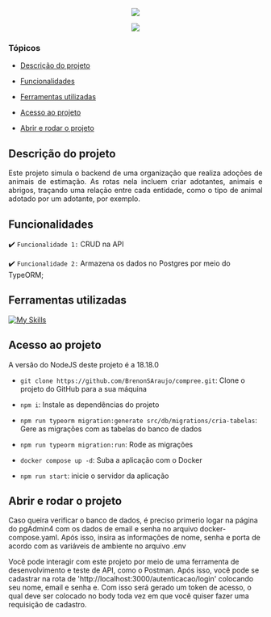 <p align="center">
<img src="https://github.com/user-attachments/assets/af79f477-189c-44cf-9fd0-52afc52e0fa1"/>
<p align="center">
<img loading="lazy" src="http://img.shields.io/static/v1?label=STATUS&message=ABERTO%20PARA%20DESENVOLVIMENTO&color=GREEN&style=for-the-badge"/>
</p>

### Tópicos 

- [Descrição do projeto](#descrição-do-projeto)

- [Funcionalidades](#funcionalidades)

- [Ferramentas utilizadas](#ferramentas-utilizadas)

- [Acesso ao projeto](#acesso-ao-projeto)

- [Abrir e rodar o projeto](#abrir-e-rodar-o-projeto)

## Descrição do projeto 

<p align="justify">
 Este projeto simula o backend de uma organização que realiza adoções de animais de estimação. As rotas nela incluem criar adotantes, animais e abrigos, traçando uma relação entre cada entidade, como o tipo de animal adotado por um adotante, por exemplo.
</p>

## Funcionalidades

:heavy_check_mark: `Funcionalidade 1:` CRUD na API

:heavy_check_mark: `Funcionalidade 2:` Armazena os dados no Postgres por meio do TypeORM;

## Ferramentas utilizadas
[![My Skills](https://skillicons.dev/icons?i=nestjs,ts,postgres,docker)](https://skillicons.dev)


###

## Acesso ao projeto
 <p align="left"> 
  A versão do NodeJS deste projeto é a 18.18.0
 </p>
 
  - ``git clone https://github.com/BrenonSAraujo/compree.git``: Clone o projeto do GitHub para a sua máquina
  
  - ``npm i``: Instale as dependências do projeto
  
  - ``npm run typeorm migration:generate src/db/migrations/cria-tabelas``: Gere as migrações com as tabelas do banco de dados
  
  - ``npm run typeorm migration:run``: Rode as migrações
  
  - ``docker compose up -d``: Suba a aplicação com o Docker
  
  - ``npm run start``: inicie o servidor da aplicação
    
 
## Abrir e rodar o projeto
 <p align="left"> Caso queira verificar o banco de dados, é preciso primerio logar na página do pgAdmin4 com os dados de email e senha no arquivo docker-compose.yaml. Após isso, insira as informações de nome, senha e porta de acordo com as variáveis de ambiente no arquivo .env </p>

  Você pode interagir com este projeto por meio de uma ferramenta de desenvolvimento e teste de API, como o Postman. Após isso, você pode se cadastrar na rota de 'http://localhost:3000/autenticacao/login' colocando seu nome, email e senha e. Com isso será gerado um token de acesso, o qual deve ser colocado no body toda vez em que você quiser fazer uma requisição de cadastro.

